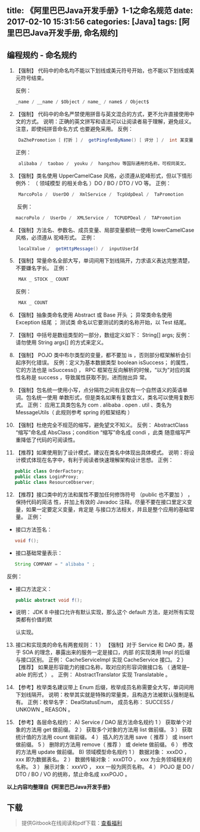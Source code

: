 title: 《阿里巴巴Java开发手册》1-1之命名规范
date: 2017-02-10 15:31:56
categories: [Java]
tags: [阿里巴巴Java开发手册, 命名规约]
---

## 编程规约 - 命名规约

1. 【强制】 代码中的命名均不能以下划线或美元符号开始，也不能以下划线或美元符号结束。

   反例：

   ```java
   _name / __name / $Object / name_ / name$ / Object$
   ```

2. 【强制】 代码中的命名严禁使用拼音与英文混合的方式，更不允许直接使用中文的方式。
   说明：正确的英文拼写和语法可以让阅读者易于理解，避免歧义。注意，即使纯拼音命名方式
   也要避免采用。
   反例：  

   ```java
    DaZhePromotion [ 打折 ] /  getPingfenByName() [ 评分 ] /  int 某变量 = 3
   ```

   正例：

   ```java
    alibaba /  taobao /  youku /  hangzhou 等国际通用的名称，可视同英文。
   ```

3. 【强制】类名使用 UpperCamelCase 风格，必须遵从驼峰形式，但以下情形例外： （ 领域模型
   的相关命名 ）DO /  BO  /  DTO /  VO 等。
   正例： 

   ```java
    MarcoPolo /  UserDO /  XmlService /  TcpUdpDeal /  TaPromotion
   ```

   ​
   反例： 

   ```java
   macroPolo /  UserDo /  XMLService /  TCPUDPDeal /  TAPromotion
   ```

4. 【强制】方法名、参数名、成员变量、局部变量都统一使用 lowerCamelCase 风格，必须遵从
   驼峰形式。
   正例： 

   ```java
    localValue /  getHttpMessage() /  inputUserId
   ```

5. 【强制】常量命名全部大写，单词间用下划线隔开，力求语义表达完整清楚，不要嫌名字长。
   正例：  

   ```java
    MAX _ STOCK _ COUNT
   ```

   反例： 

   ```java
    MAX _ COUNT
   ```

6. 【强制】抽象类命名使用 Abstract 或 Base 开头 ； 异常类命名使用 Exception 结尾 ； 测试类
   命名以它要测试的类的名称开始，以 Test 结尾。

7. 【强制】中括号是数组类型的一部分，数组定义如下： String[] args;
   反例：请勿使用 String args[] 的方式来定义。

8. 【强制】 POJO 类中布尔类型的变量，都不要加 is ，否则部分框架解析会引起序列化错误。
   反例：定义为基本数据类型 boolean isSuccess； 的属性，它的方法也是 isSuccess() ， RPC
   框架在反向解析的时候，“以为”对应的属性名称是 success ，导致属性获取不到，进而抛出异
   常。

9. 【强制】包名统一使用小写，点分隔符之间有且仅有一个自然语义的英语单词。包名统一使用
   单数形式，但是类名如果有复数含义，类名可以使用复数形式。
   正例： 应用工具类包名为 com . alibaba . open . util 、类名为 MessageUtils（ 此规则参考
   spring 的框架结构 ）

10. 【强制】杜绝完全不规范的缩写，避免望文不知义。
   反例：  AbstractClass “缩写”命名成 AbsClass；condition “缩写”命名成  condi ，此类
   随意缩写严重降低了代码的可阅读性。

11. 【推荐】如果使用到了设计模式，建议在类名中体现出具体模式。
   说明：将设计模式体现在名字中，有利于阅读者快速理解架构设计思想。
   正例： 

```java
   public class OrderFactory;
   public class LoginProxy;
   public class ResourceObserver;
```

12. 【推荐】接口类中的方法和属性不要加任何修饰符号 （public 也不要加 ） ，保持代码的简洁
    性，并加上有效的 Javadoc 注释。尽量不要在接口里定义变量，如果一定要定义变量，肯定是
    与接口方法相关，并且是整个应用的基础常量。
    正例：

- 接口方法签名：

```java
   void f();
```

- 接口基础常量表示：

```java
   String COMPANY = " alibaba " ;
```

   反例：

-    接口方法定义： 

     ```java
     public abstract void f();
     ```

-    说明： JDK 8 中接口允许有默认实现，那么这个 default 方法，是对所有实现类都有价值的默

      认实现。

13. 接口和实现类的命名有两套规则：
    1 ） 【强制】对于 Service 和 DAO 类，基于 SOA 的理念，暴露出来的服务一定是接口，内部
    的实现类用 Impl 的后缀与接口区别。
    正例： CacheServiceImpl 实现 CacheService 接口。
    2 ）  【推荐】 如果是形容能力的接口名称，取对应的形容词做接口名 （ 通常是– able 的形式 ） 。
    正例： AbstractTranslator 实现  Translatable 。

14. 【参考】枚举类名建议带上 Enum 后缀，枚举成员名称需要全大写，单词间用下划线隔开。
    说明：枚举其实就是特殊的常量类，且构造方法被默认强制是私有。
    正例：枚举名字： DealStatusEnum， 成员名称： SUCCESS /  UNKOWN _ REASON 。

15. 【参考】各层命名规约：
    A) Service / DAO 层方法命名规约
    1 ） 获取单个对象的方法用 get 做前缀。
    2 ） 获取多个对象的方法用 list 做前缀。
    3 ） 获取统计值的方法用 count 做前缀。
    4 ） 插入的方法用 save（ 推荐 ） 或 insert 做前缀。
    5 ） 删除的方法用 remove（ 推荐 ） 或 delete 做前缀。
    6 ） 修改的方法用 update 做前缀。
    B) 领域模型命名规约
    1 ） 数据对象： xxxDO ， xxx 即为数据表名。
    2 ） 数据传输对象： xxxDTO ， xxx 为业务领域相关的名称。
    3 ） 展示对象： xxxVO ， xxx 一般为网页名称。
    4 ） POJO 是 DO / DTO / BO / VO 的统称，禁止命名成 xxxPOJO 。

**以上内容均整理自《阿里巴巴Java开发手册》**

## 下载

> 提供Gitbook在线阅读和pdf下载：[查看福利](https://www.gitbook.com/book/goghtsui/-java/details)
